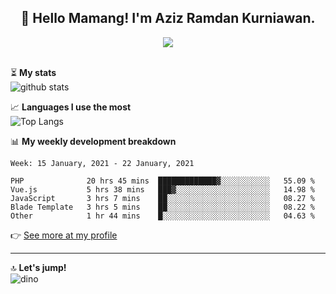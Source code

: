 <h2 align="center">👋 Hello Mamang! I'm Aziz Ramdan Kurniawan.</h2>  
<p align="center">
  <img src="https://komarev.com/ghpvc/?username=azizramdan"> <br><br>
</p>
    
⏳ **My stats**  
![github stats](https://github-readme-stats.vercel.app/api?username=azizramdan&show_icons=true&count_private=true&title_color=000&hide_border=true&hide_title=true)  

📈 **Languages I use the most**  
![Top Langs](https://github-readme-stats.vercel.app/api/top-langs/?username=azizramdan&layout=compact&langs_count=6&hide=tsql&hide_border=true&hide_title=true&exclude_repo=Futsal-Go,Futsal-Go-Admin,Sistem-Informasi-Sensus-Harian-Rawat-Inap)  

📊 **My weekly development breakdown**
<!--START_SECTION:waka-->
```text
Week: 15 January, 2021 - 22 January, 2021

PHP              20 hrs 45 mins  █████████████▓░░░░░░░░░░░   55.09 % 
Vue.js           5 hrs 38 mins   ███▓░░░░░░░░░░░░░░░░░░░░░   14.98 % 
JavaScript       3 hrs 7 mins    ██░░░░░░░░░░░░░░░░░░░░░░░   08.27 % 
Blade Template   3 hrs 5 mins    ██░░░░░░░░░░░░░░░░░░░░░░░   08.22 % 
Other            1 hr 44 mins    █░░░░░░░░░░░░░░░░░░░░░░░░   04.63 % 
```
<!--END_SECTION:waka-->
👉 [See more at my profile](https://wakatime.com/@azizramdan)
***
🔝 **Let's jump!**  
![dino](https://raw.githubusercontent.com/azizramdan/azizramdan/master/dino.gif)  
